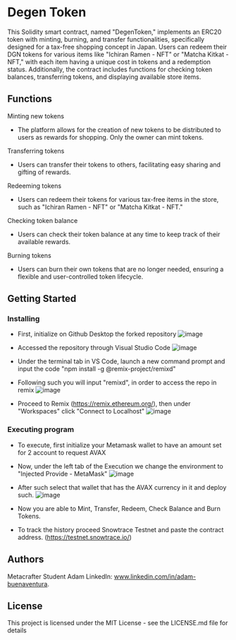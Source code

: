 # Degen Token

This Solidity smart contract, named "DegenToken," implements an ERC20 token with minting, burning, and transfer functionalities, specifically designed for a tax-free shopping concept in Japan. Users can redeem their DGN tokens for various items like "Ichiran Ramen - NFT" or "Matcha Kitkat - NFT," with each item having a unique cost in tokens and a redemption status. Additionally, the contract includes functions for checking token balances, transferring tokens, and displaying available store items.

## Functions

Minting new tokens
- The platform allows for the creation of new tokens to be distributed to users as rewards for shopping. Only the owner can mint tokens.

Transferring tokens
- Users can transfer their tokens to others, facilitating easy sharing and gifting of rewards.

Redeeming tokens
- Users can redeem their tokens for various tax-free items in the store, such as "Ichiran Ramen - NFT" or "Matcha Kitkat - NFT."

Checking token balance
- Users can check their token balance at any time to keep track of their available rewards.

Burning tokens
- Users can burn their own tokens that are no longer needed, ensuring a flexible and user-controlled token lifecycle.

## Getting Started

### Installing

- First, initialize on Github Desktop the forked repository
![image](https://github.com/user-attachments/assets/83ea0825-615b-4ca2-931c-d7ff1619a8a1)

- Accessed the repository through Visual Studio Code 
![image](https://github.com/user-attachments/assets/b162b64b-86c5-4764-b676-2abf26db2d86)

- Under the terminal tab in VS Code, launch a new command prompt and input the code "npm install -g @remix-project/remixd"
- Following such you will input "remixd", in order to access the repo in remix
![image](https://github.com/user-attachments/assets/e244ca6a-c12b-43e9-ab95-31378fe9d08e)

- Proceed to Remix (https://remix.ethereum.org/), then under "Workspaces" click "Connect to Localhost"
![image](https://github.com/user-attachments/assets/b5d79f11-27f5-44f1-9da4-1968e54dcd39)


### Executing program

- To execute, first initialize your Metamask wallet to have an amount set for 2 account to request AVAX
- Now, under the left tab of the Execution we change the environment to "Injected Provide - MetaMask"
![image](https://github.com/user-attachments/assets/1fafc8f9-d076-445a-bd25-725d4beabe88)

- After such select that wallet that has the AVAX currency in it and deploy such.
![image](https://github.com/user-attachments/assets/2ee64717-0abe-42fc-97ac-85b420a182eb)

- Now you are able to Mint, Transfer, Redeem, Check Balance and Burn Tokens.
- To track the history proceed Snowtrace Testnet and paste the contract address. (https://testnet.snowtrace.io/)


## Authors

Metacrafter Student Adam LinkedIn: www.linkedin.com/in/adam-buenaventura.

## License

This project is licensed under the MIT License - see the LICENSE.md file for details
